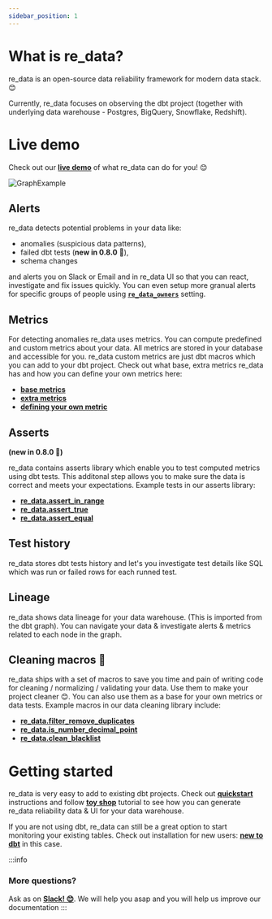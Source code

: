 ```yaml
---
sidebar_position: 1
---
```


# What is re_data?

re_data is an open-source data reliability framework for modern data stack. 😊

Currently, re_data focuses on observing the dbt project (together with underlying data warehouse - Postgres, BigQuery, Snowflake, Redshift).

# Live demo


Check out our **[live demo](https://re-data.github.io/re-data/ui-latest/#/alerts)** of what re_data can do for you! 😊

![GraphExample](/screenshots/ui/graph.png)

## Alerts

re_data detects potential problems in your data like:
 - anomalies (suspicious data patterns),
 - failed dbt tests (**new in 0.8.0** 🎉),
 - schema changes

and alerts you on Slack or Email and in re_data UI so that you can react, investigate and fix issues quickly. You can even setup more granual alerts for specific groups of people using **[`re_data_owners`](/docs/reference/config#re_data_owners-optionalsetting)** setting.

## Metrics
For detecting anomalies re_data uses metrics. You can compute predefined and custom metrics about your data. All metrics are stored in your database and accessible for you. re_data custom metrics are just dbt macros which you can add to your dbt project. Check out what base, extra metrics re_data has and how you can define your own metrics here:

 - **[base metrics](/docs/reference/metrics/base_metrics)**
 - **[extra metrics](/docs/reference/metrics/extra_metrics)**
 - **[defining your own metric](/docs/reference/metrics/your_own_metric)**

## Asserts
**(new in 0.8.0 🎉)**

re_data contains asserts library which enable you to test computed metrics using dbt tests. This additonal step allows you to make sure the data is correct and meets your expectations. Example tests in our asserts library:

 - **[re_data.assert_in_range](/docs/reference/tests/asserts#assert_in_range)**
 - **[re_data.assert_true](/docs/reference/tests/asserts#assert_true)**
 - **[re_data.assert_equal](/docs/reference/tests/asserts#assert_equal)**

## Test history
re_data stores dbt tests history and let's you investigate test details like SQL which was run or failed rows for each runned test.

## Lineage
re_data shows data lineage for your data warehouse. (This is imported from the dbt graph). You can navigate your data & investigate alerts & metrics related to each node in the graph.

## Cleaning macros 🧹
re_data ships with a set of macros to save you time and pain of writing code for cleaning / normalizing / validating your data. Use them to make your project cleaner 😊. You can also use them as a base for your own metrics or data tests. Example macros in our data cleaning library include:

 - **[re_data.filter_remove_duplicates](/docs/reference/macros/data_filtering#filter_remove_duplicates)**
 - **[re_data.is_number_decimal_point](/docs/reference/macros/data_validation#is_number_decimal_point)**
 - **[re_data.clean_blacklist](/docs/reference/macros/data_cleaning#clean_blacklist)**


# Getting started

re_data is very easy to add to existing dbt projects. Check out **[quickstart](/docs/getting_started/installation/for_dbt_users)** instructions and follow **[toy shop](/docs/getting_started/toy_shop/toy_shop_data)** tutorial to see how you can generate re_data reliability data & UI for your data warehouse.

If you are not using dbt, re_data can still be a great option to start monitoring your existing tables. Check out installation for new users: **[new to dbt](/docs/getting_started/installation/new_to_dbt)** in this case.


:::info
### More questions?
Ask as on **[Slack! 😊](https://www.getre.io/slack)**. We will help you asap and you will help us improve our documentation
:::